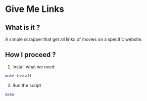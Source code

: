 # Give Me Links

## What is it ?

A simple scrapper that get all links of movies on a specific website.

## How I proceed ?

1. Install what we need

  ```bash
  make install
  ```

2. Run the script

  ```bash
  make
  ```
